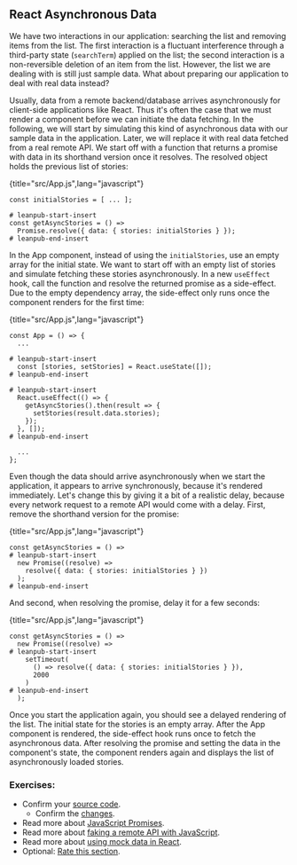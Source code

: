 ## React Asynchronous Data

We have two interactions in our application: searching the list and removing items from the list. The first interaction is a fluctuant interference through a third-party state (`searchTerm`) applied on the list; the second interaction is a non-reversible deletion of an item from the list. However, the list we are dealing with is still just sample data. What about preparing our application to deal with real data instead?

Usually, data from a remote backend/database arrives asynchronously for client-side applications like React. Thus it's often the case that we must render a component before we can initiate the data fetching. In the following, we will start by simulating this kind of asynchronous data with our sample data in the application. Later, we will replace it with real data fetched from a real remote API. We start off with a function that returns a promise with data in its shorthand version once it resolves. The resolved object holds the previous list of stories:

{title="src/App.js",lang="javascript"}
~~~~~~~
const initialStories = [ ... ];

# leanpub-start-insert
const getAsyncStories = () =>
  Promise.resolve({ data: { stories: initialStories } });
# leanpub-end-insert
~~~~~~~

In the App component, instead of using the `initialStories`, use an empty array for the initial state. We want to start off with an empty list of stories and simulate fetching these stories asynchronously. In a new `useEffect` hook, call the function and resolve the returned promise as a side-effect. Due to the empty dependency array, the side-effect only runs once the component renders for the first time:

{title="src/App.js",lang="javascript"}
~~~~~~~
const App = () => {
  ...

# leanpub-start-insert
  const [stories, setStories] = React.useState([]);
# leanpub-end-insert

# leanpub-start-insert
  React.useEffect(() => {
    getAsyncStories().then(result => {
      setStories(result.data.stories);
    });
  }, []);
# leanpub-end-insert

  ...
};
~~~~~~~

Even though the data should arrive asynchronously when we start the application, it appears to arrive synchronously, because it's rendered immediately. Let's change this by giving it a bit of a realistic delay, because every network request to a remote API would come with a delay. First, remove the shorthand version for the promise:

{title="src/App.js",lang="javascript"}
~~~~~~~
const getAsyncStories = () =>
# leanpub-start-insert
  new Promise((resolve) =>
    resolve({ data: { stories: initialStories } })
  );
# leanpub-end-insert
~~~~~~~

And second, when resolving the promise, delay it for a few seconds:

{title="src/App.js",lang="javascript"}
~~~~~~~
const getAsyncStories = () =>
  new Promise((resolve) =>
# leanpub-start-insert
    setTimeout(
      () => resolve({ data: { stories: initialStories } }),
      2000
    )
# leanpub-end-insert
  );
~~~~~~~

Once you start the application again, you should see a delayed rendering of the list. The initial state for the stories is an empty array. After the App component is rendered, the side-effect hook runs once to fetch the asynchronous data. After resolving the promise and setting the data in the component's state, the component renders again and displays the list of asynchronously loaded stories.

### Exercises:

* Confirm your [source code](https://bit.ly/3vu6kEb).
  * Confirm the [changes](https://bit.ly/3B0p7rQ).
* Read more about [JavaScript Promises](https://mzl.la/3aTGuQz).
* Read more about [faking a remote API with JavaScript](https://www.robinwieruch.de/javascript-fake-api).
* Read more about [using mock data in React](https://www.robinwieruch.de/react-mock-data).
* Optional: [Rate this section](https://forms.gle/sfQcc477xmgGRLyB7).